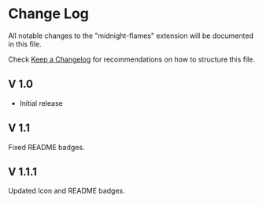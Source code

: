 # Change Log
All notable changes to the "midnight-flames" extension will be documented in this file.

Check [Keep a Changelog](http://keepachangelog.com/) for recommendations on how to structure this file.

## V 1.0
- Initial release

## V 1.1
Fixed README badges.

## V 1.1.1
Updated Icon and README badges.